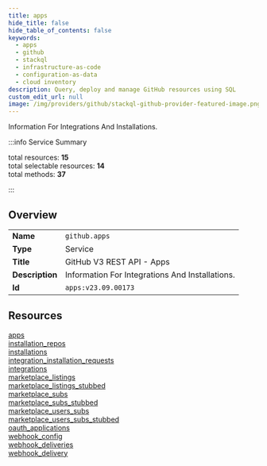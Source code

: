 ```yaml
---
title: apps
hide_title: false
hide_table_of_contents: false
keywords:
  - apps
  - github
  - stackql
  - infrastructure-as-code
  - configuration-as-data
  - cloud inventory
description: Query, deploy and manage GitHub resources using SQL
custom_edit_url: null
image: /img/providers/github/stackql-github-provider-featured-image.png
---
```

Information For Integrations And Installations.  
    
:::info Service Summary

<div class="row">
<div class="providerDocColumn">
<span>total resources:&nbsp;<b>15</b></span><br />
<span>total selectable resources:&nbsp;<b>14</b></span><br />
<span>total methods:&nbsp;<b>37</b></span><br />
</div>
</div>

:::

## Overview
<table><tbody>
<tr><td><b>Name</b></td><td><code>github.apps</code></td></tr>
<tr><td><b>Type</b></td><td>Service</td></tr>
<tr><td><b>Title</b></td><td>GitHub V3 REST API - Apps</td></tr>
<tr><td><b>Description</b></td><td>Information For Integrations And Installations.</td></tr>
<tr><td><b>Id</b></td><td><code>apps:v23.09.00173</code></td></tr>
</tbody></table>

## Resources
<div class="row">
<div class="providerDocColumn">
<a href="/providers/github/apps/apps/">apps</a><br />
<a href="/providers/github/apps/installation_repos/">installation_repos</a><br />
<a href="/providers/github/apps/installations/">installations</a><br />
<a href="/providers/github/apps/integration_installation_requests/">integration_installation_requests</a><br />
<a href="/providers/github/apps/integrations/">integrations</a><br />
<a href="/providers/github/apps/marketplace_listings/">marketplace_listings</a><br />
<a href="/providers/github/apps/marketplace_listings_stubbed/">marketplace_listings_stubbed</a><br />
<a href="/providers/github/apps/marketplace_subs/">marketplace_subs</a><br />
</div>
<div class="providerDocColumn">
<a href="/providers/github/apps/marketplace_subs_stubbed/">marketplace_subs_stubbed</a><br />
<a href="/providers/github/apps/marketplace_users_subs/">marketplace_users_subs</a><br />
<a href="/providers/github/apps/marketplace_users_subs_stubbed/">marketplace_users_subs_stubbed</a><br />
<a href="/providers/github/apps/oauth_applications/">oauth_applications</a><br />
<a href="/providers/github/apps/webhook_config/">webhook_config</a><br />
<a href="/providers/github/apps/webhook_deliveries/">webhook_deliveries</a><br />
<a href="/providers/github/apps/webhook_delivery/">webhook_delivery</a><br />
</div>
</div>
